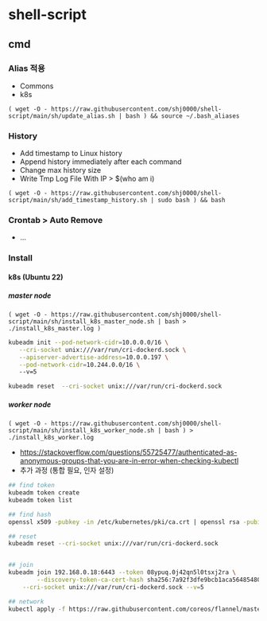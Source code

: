 # shell-script

## cmd

### Alias 적용
* Commons
* k8s
```
( wget -O - https://raw.githubusercontent.com/shj0000/shell-script/main/sh/update_alias.sh | bash ) && source ~/.bash_aliases
```

### History
* Add timestamp to Linux history
* Append history immediately after each command
* Change max history size
* Write Tmp Log File With IP > $(who am i)
```
( wget -O - https://raw.githubusercontent.com/shj0000/shell-script/main/sh/add_timestamp_history.sh | sudo bash ) && bash
```

### Crontab > Auto Remove
* ...

### Install

#### k8s (Ubuntu 22)

##### master node
```
( wget -O - https://raw.githubusercontent.com/shj0000/shell-script/main/sh/install_k8s_master_node.sh | bash > ./install_k8s_master.log ) 
```
```bash
kubeadm init --pod-network-cidr=10.0.0.0/16 \
   --cri-socket unix:///var/run/cri-dockerd.sock \
   --apiserver-advertise-address=10.0.0.197 \
   --pod-network-cidr=10.244.0.0/16 \ 
   --v=5

kubeadm reset  --cri-socket unix:///var/run/cri-dockerd.sock


```


##### worker node
```
( wget -O - https://raw.githubusercontent.com/shj0000/shell-script/main/sh/install_k8s_worker_node.sh | bash ) > ./install_k8s_worker.log
```

* https://stackoverflow.com/questions/55725477/authenticated-as-anonymous-groups-that-you-are-in-error-when-checking-kubectl
* 추가 과정 (통합 필요, 인자 설정)
```bash
## find token
kubeadm token create
kubeadm token list

## find hash
openssl x509 -pubkey -in /etc/kubernetes/pki/ca.crt | openssl rsa -pubin -outform der 2>/dev/null | openssl dgst -sha256 -hex | sed 's/^.* //'

## reset 
kubeadm reset --cri-socket unix:///var/run/cri-dockerd.sock


## join
kubeadm join 192.168.0.18:6443 --token 08ypuq.0j42qn5l0tsxj2ra \
        --discovery-token-ca-cert-hash sha256:7a92f3dfe9bcb1aca564854801349e9b8b70a216fb5499e25ce2d7b071725cad \
	--cri-socket unix:///var/run/cri-dockerd.sock --v=5

## network
kubectl apply -f https://raw.githubusercontent.com/coreos/flannel/master/Documentation/kube-flannel.yml
```

